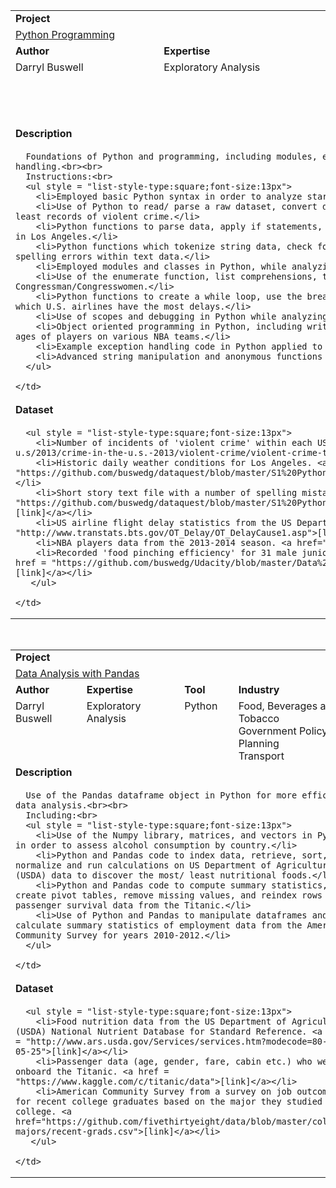 <table style = "width:100%">
  <tr></tr>
  <tr>
    <td colspan = "4"><b>Project</b></td>
  </tr>
  <tr>
    <td colspan = "4"><a href = "https://github.com/buswedg/dataquest/tree/master/Python%20Programming/">Python Programming</a></td>
  </tr>
  <tr>
    <td><b>Author</b></td>
    <td><b>Expertise</b></td>
    <td><b>Tool</b></td>
    <td><b>Industry</b></td>
  </tr>
  <tr>
    <td style="vertical-align:top">Darryl Buswell</td>
    <td style="vertical-align:top">Exploratory Analysis</td>
    <td style="vertical-align:top">Python</td>
    <td style="vertical-align:top">Entertainment<br>Environment<br>Finance and Securities<br>Government Policy and Planning<br>Sports and RecreationTransportation</td>
  </tr>
  <tr>
    <td colspan = "4"><b>Description</b></td>
  </tr>
  <tr>
    <td colspan = "4">

      Foundations of Python and programming, including modules, enumeration, indexing, scopes, object-oriented programming, lambda functions, and exception handling.<br><br>
      Instructions:<br>
      <ul style = "list-style-type:square;font-size:13px">
        <li>Employed basic Python syntax in order to analyze star wars script data.</li>
        <li>Use of Python to read/ parse a raw dataset, convert data types, apply if statements, and apply for loops in order to find which U.S. city has the least records of violent crime.</li>
        <li>Python functions to parse data, apply if statements, and create a dictionary in order to calculate the frequency of different weather conditions in Los Angeles.</li>
        <li>Python functions which tokenize string data, check for syntax and index errors, and normalize data dictionaries in order to provide a check for spelling errors within text data.</li>
        <li>Employed modules and classes in Python, while analyzing data from (American) football from 2009-2013.</li>
        <li>Use of the enumerate function, list comprehensions, try/except blocks, and the None type in Python, while finding the most common names for US Congressman/Congresswomen.</li>
        <li>Python functions to create a while loop, use the break keyword, and add named and optional arguments, in order to a function in order to find which U.S. airlines have the most delays.</li>
        <li>Use of scopes and debugging in Python while analyzing student loan defaults in the U.S..</li>
        <li>Object oriented programming in Python, including writing organized sensible code and implementing comparison operators, to compare the average ages of players on various NBA teams.</li>
        <li>Example exception handling code in Python applied to recorded chopstick 'food pinching efficiency' data.</li>
        <li>Advanced string manipulation and anonymous functions in Python in order to assess characteristics of a list of user passwords.</li>
      </ul>

    </td>
  </tr>
  <tr>
    <td colspan = "4"><b>Dataset</b></td>
  </tr>
  <tr>
    <td colspan = "4">

      <ul style = "list-style-type:square;font-size:13px">
        <li>Number of incidents of 'violent crime' within each US city for 2013. <a href = "https://www.fbi.gov/about-us/cjis/ucr/crime-in-the-u.s/2013/crime-in-the-u.s.-2013/violent-crime/violent-crime-topic-page/violentcrimemain_final">[link]</a></li>
        <li>Historic daily weather conditions for Los Angeles. <a href = "https://github.com/buswedg/dataquest/blob/master/S1%20Python%20Introduction/Python%20Programming%20Beginner/Dictionaries/data/la_weather.csv">[link]</a></li>
        <li>Short story text file with a number of spelling mistakes. <a href = "https://github.com/buswedg/dataquest/blob/master/S1%20Python%20Introduction/Python%20Programming%20Beginner/Functions%20and%20Debugging/data/story.txt">[link]</a></li>
        <li>US airline flight delay statistics from the US Department of Transportation's (DOT) Bureau of Transportation Statistics (BTS). <a href = "http://www.transtats.bts.gov/OT_Delay/OT_DelayCause1.asp">[link]</a></li>
        <li>NBA players data from the 2013-2014 season. <a href="http://stats.nba.com/">[link]</a></li>
        <li>Recorded 'food pinching efficiency' for 31 male junior college students and 21 primary school pupils who used chopsticks of various lengths. <a href = "https://github.com/buswedg/Udacity/blob/master/Data%20Analyst%20Nanodegree/P0%20Analyze%20Chopstick%20Length/data/chopstick-effectiveness.csv">[link]</a></li>
       </ul>

    </td>
  </tr>
</table>

<br>

<table style = "width:100%">
  <tr></tr>
  <tr>
    <td colspan = "4"><b>Project</b></td>
  </tr>
  <tr>
    <td colspan = "4"><a href = "https://github.com/buswedg/dataquest/tree/master/Data%20Analysis%20with%20Pandas/">Data Analysis with Pandas</a></td>
  </tr>
  <tr>
    <td><b>Author</b></td>
    <td><b>Expertise</b></td>
    <td><b>Tool</b></td>
    <td><b>Industry</b></td>
  </tr>
  <tr>
    <td style="vertical-align:top">Darryl Buswell</td>
    <td style="vertical-align:top">Exploratory Analysis</td>
    <td style="vertical-align:top">Python</td>
    <td style="vertical-align:top">Food, Beverages and Tobacco<br>Government Policy and Planning<br>Transport</td>
  </tr>
  <tr>
    <td colspan = "4"><b>Description</b></td>
  </tr>
  <tr>
    <td colspan = "4">

      Use of the Pandas dataframe object in Python for more efficient data analysis.<br><br>
      Including:<br>
      <ul style = "list-style-type:square;font-size:13px">
        <li>Use of the Numpy library, matrices, and vectors in Python in order to assess alcohol consumption by country.</li>
        <li>Python and Pandas code to index data, retrieve, sort, normalize and run calculations on US Department of Agriculture (USDA) data to discover the most/ least nutritional foods.</li>
        <li>Python and Pandas code to compute summary statistics, create pivot tables, remove missing values, and reindex rows of passenger survival data from the Titanic.</li>
        <li>Use of Python and Pandas to manipulate dataframes and calculate summary statistics of employment data from the American Community Survey for years 2010-2012.</li>
      </ul>

    </td>
  </tr>
  <tr>
    <td colspan = "4"><b>Dataset</b></td>
  </tr>
  <tr>
    <td colspan = "4">

      <ul style = "list-style-type:square;font-size:13px">
        <li>Food nutrition data from the US Department of Agriculture (USDA) National Nutrient Database for Standard Reference. <a href = "http://www.ars.usda.gov/Services/services.htm?modecode=80-40-05-25">[link]</a></li>
        <li>Passenger data (age, gender, fare, cabin etc.) who were onboard the Titanic. <a href = "https://www.kaggle.com/c/titanic/data">[link]</a></li>
        <li>American Community Survey from a survey on job outcomes for recent college graduates based on the major they studied in college. <a href="https://github.com/fivethirtyeight/data/blob/master/college-majors/recent-grads.csv">[link]</a></li>
       </ul>

    </td>
  </tr>
</table>